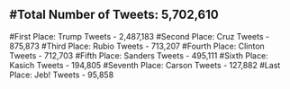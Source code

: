 #Total Number of Tweets: 5,702,610 
---
#First Place: Trump Tweets - 2,487,183
#Second Place: Cruz Tweets - 875,873
#Third Place: Rubio Tweets - 713,207
#Fourth Place: Clinton Tweets - 712,703
#Fifth Place: Sanders Tweets - 495,111
#Sixth Place: Kasich Tweets - 194,805
#Seventh Place: Carson Tweets - 127,882
#Last Place: Jeb! Tweets - 95,858
